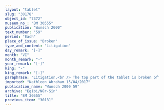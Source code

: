 ```yaml
---
layout: "tablet"
slug: "30178"
object_id: "7372"
museum_no_: "BM 30555"
publication: "Wunsch 2000"
text_number: "59"
period: "Each"
place_of_issue: "Broken"
type_and_content: "Litigation"
day_remark: "[-]"
month: "VI"
month_remark: "-"
year_remark: "[-]"
king: "-"
king_remark: "[-]"
paraphrase: "Litigation.<br /> The top part of the tablet is broken off; after this lacuna, the text records that someone (whose name is lost ) has shown (<em>kalāmu</em> D) something to <strong>A</strong>, who said: &ldquo;I am not <strong>B</strong>&rsquo;s son. <strong>C</strong>, my father&rsquo;s brother, has adopted (<em>leq&ucirc;</em>) me. Examine (<em>bu&lsquo;&ucirc;</em>) <strong>B</strong>&rsquo;s assets (<em>nikkassu</em>) and may (your claim) be fully paid (<em>&scaron;alāmu</em>)&ldquo;. <strong>D<sub>1</sub></strong>, <strong>D<sub>2</sub></strong> and <strong>D<sub>3</sub></strong> listened to him together, and [&hellip;] the settlements (<em>ālu</em>) which belonged to <strong>B</strong> and his brother <strong>E</strong> [...] (text broken off, only <strong>A</strong>&rsquo;s and <strong>B</strong>&rsquo;s names are readable in a fragmentary passage). [...] <strong>A</strong> releases (<em>mu&scaron;&scaron;uru</em>) [&hellip;] to <strong>D<sub>1</sub></strong> and <strong>D<sub>2</sub></strong>. They will [&hellip;] all the assets (<em>nikkassu</em>) belonging to <strong>B</strong> and <strong>E</strong>, and from them they will receive full payment (<em>&scaron;alāmu</em>) for what remains (<em>rēhtu</em>) of their credit (<em>ra&scaron;&ucirc;tu</em>) due by <strong>B</strong>. The tablet has been written in the presence of (<em>ina a&scaron;ābi</em>) <strong>A</strong>&rsquo;s mother. Names of 5 witnesses and the scribe.<br /> &nbsp;<br /> <strong>A</strong> = Bēl-ahhē-iddin; <strong>B</strong> = Mu&scaron;ēzib-Marduk; <strong>C</strong> = Rēmūtu-Gula, uncle of <strong>A</strong>; <strong>D<sub>1</sub></strong> = Itti-Marduk-balāṭu/Nab&ucirc;-ahhē-iddin//Egibi; <strong>D<sub>2</sub></strong> = Bēl&scaron;unu; <strong>D<sub>3</sub></strong> = broken off; <strong>E</strong> = Nab&ucirc;-ēṭir-nap&scaron;āti, brother of <strong>B</strong>"
imported: "Kathleen Abraham 15/04/2017"
publication_name: "Wunsch 2000 59"
archive: "Egibi/Nūr-Sîn"
title: "BM 30555"
previous_item: "30181"
---
```

